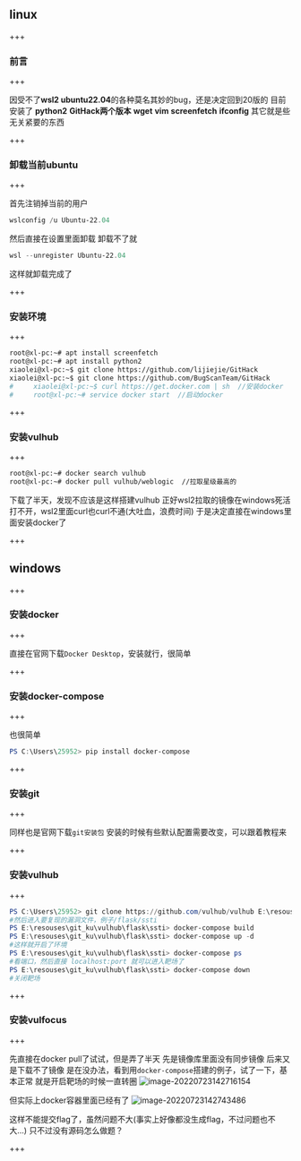 ## linux

+++

### 前言

+++

因受不了**wsl2 ubuntu22.04**的各种莫名其妙的bug，还是决定回到20版的
目前安装了
**python2**
**GitHack两个版本**
**wget**
**vim**
**screenfetch**
**ifconfig**
其它就是些无关紧要的东西

+++

### 卸载当前ubuntu

+++

首先注销掉当前的用户

```powershell
wslconfig /u Ubuntu-22.04
```

然后直接在设置里面卸载
卸载不了就

```powershell
wsl --unregister Ubuntu-22.04
```

这样就卸载完成了

+++

### 安装环境

+++

```sh
root@xl-pc:~# apt install screenfetch
root@xl-pc:~# apt install python2
xiaolei@xl-pc:~$ git clone https://github.com/lijiejie/GitHack
xiaolei@xl-pc:~$ git clone https://github.com/BugScanTeam/GitHack
#     xiaolei@xl-pc:~$ curl https://get.docker.com | sh  //安装docker
#     root@xl-pc:~# service docker start  //启动docker
```

+++

### 安装vulhub

+++

```sh
root@xl-pc:~# docker search vulhub
root@xl-pc:~# docker pull vulhub/weblogic  //拉取星级最高的
```

下载了半天，发现不应该是这样搭建vulhub
正好wsl2拉取的镜像在windows死活打不开，wsl2里面curl也curl不通(大吐血，浪费时间)
于是决定直接在windows里面安装docker了

+++

## windows

+++

### 安装docker

+++

直接在官网下载`Docker Desktop`，安装就行，很简单

+++

### 安装docker-compose

+++

也很简单

```powershell
PS C:\Users\25952> pip install docker-compose
```

+++

### 安装git

+++

同样也是官网下载`git安装包`
安装的时候有些默认配置需要改变，可以跟着教程来

+++

### 安装vulhub

+++

```powershell
PS C:\Users\25952> git clone https://github.com/vulhub/vulhub E:\resouses\git_ku\vulhub
#然后进入要复现的漏洞文件，例子/flask/ssti
PS E:\resouses\git_ku\vulhub\flask\ssti> docker-compose build
PS E:\resouses\git_ku\vulhub\flask\ssti> docker-compose up -d
#这样就开启了环境
PS E:\resouses\git_ku\vulhub\flask\ssti> docker-compose ps 
#看端口，然后直接 localhost:port 就可以进入靶场了
PS E:\resouses\git_ku\vulhub\flask\ssti> docker-compose down
#关闭靶场
```

+++

### 安装vulfocus

+++

先直接在docker pull了试试，但是弄了半天
先是镜像库里面没有同步镜像
后来又是下载不了镜像
是在没办法，看到用`docker-compose`搭建的例子，试了一下，基本正常
就是开启靶场的时候一直转圈
![image-20220723142716154](D:\Typora\note\linux\wsl2_remake.assets\image-20220723142716154.png)

但实际上docker容器里面已经有了
![image-20220723142743486](D:\Typora\note\linux\wsl2_remake.assets\image-20220723142743486.png)

这样不能提交flag了，虽然问题不大(事实上好像都没生成flag，不过问题也不大...)
只不过没有源码怎么做题？

+++